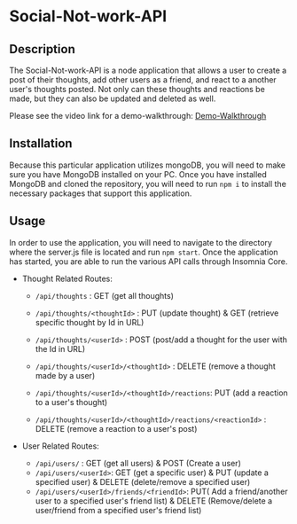 # Social-Not-work-API

## Description
The Social-Not-work-API is a node application that allows a user to create a post of their thoughts, add other users as a friend, and react to a another user's thoughts posted. Not only can these thoughts and reactions be made, but they can also be updated and deleted as well.

Please see the video link for a demo-walkthrough: 
[Demo-Walkthrough](https://drive.google.com/file/d/1khozGqAborxRoEkb7PKxKftQ2Q58zkxr/view)

## Installation
Because this particular application utilizes mongoDB, you will need to make sure you have MongoDB installed on your PC. Once you have installed MongoDB and cloned the repository, you will need to run `npm i` to install the necessary packages that support this application.

## Usage
In order to use the application, you will need to navigate to the directory where the server.js file is located and run `npm start`. Once the application has started, you are able to run the various API calls through Insomnia Core. 
- Thought Related Routes:
    - `/api/thoughts` : GET (get all thoughts)

    - `/api/thoughts/<thoughtId>` : PUT (update thought) & GET (retrieve specific thought by Id in URL)

    - `/api/thoughts/<userId>` : POST (post/add a thought for the user with the Id in URL)

    - `/api/thoughts/<userId>/<thoughtId>` : DELETE (remove a thought made by a user)

    - `/api/thoughts/<userId>/<thoughtId>/reactions`: PUT (add a reaction to a user's thought)
    - `/api/thoughts/<userId>/<thoughtId>/reactions/<reactionId>` : DELETE (remove a reaction to a user's post)

- User Related Routes:
    - `/api/users/` : GET (get all users) & POST (Create a user)
    - `/api/users/<userId>`: GET (get a specific user) & PUT (update a specified user) & DELETE (delete/remove a specified user)
    - `/api/users/<userId>/friends/<friendId>`: PUT( Add a friend/another user to a specified user's friend list) & DELETE (Remove/delete a user/friend from a specified user's friend list)